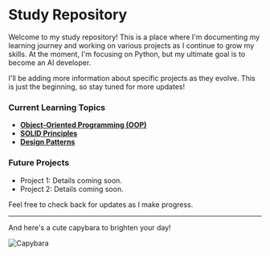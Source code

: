# Study Repository

Welcome to my study repository! This is a place where I'm documenting my learning journey and working on various projects as I continue to grow my skills. At the moment, I'm focusing on Python, but my ultimate goal is to become an AI developer.

I'll be adding more information about specific projects as they evolve. This is just the beginning, so stay tuned for more updates!

### Current Learning Topics

- **[Object-Oriented Programming (OOP)](https://github.com/idloboda/studies/blob/main/oop.md)**
- **[SOLID Principles](https://github.com/idloboda/studies/blob/main/solid.md)**
- **[Design Patterns](https://github.com/idloboda/studies/blob/main/patterns.md)**

### Future Projects
- Project 1: Details coming soon.
- Project 2: Details coming soon.

Feel free to check back for updates as I make progress.

---

And here's a cute capybara to brighten your day!

![Capybara](https://i.redd.it/cmq3bwx9kjt91.png)



